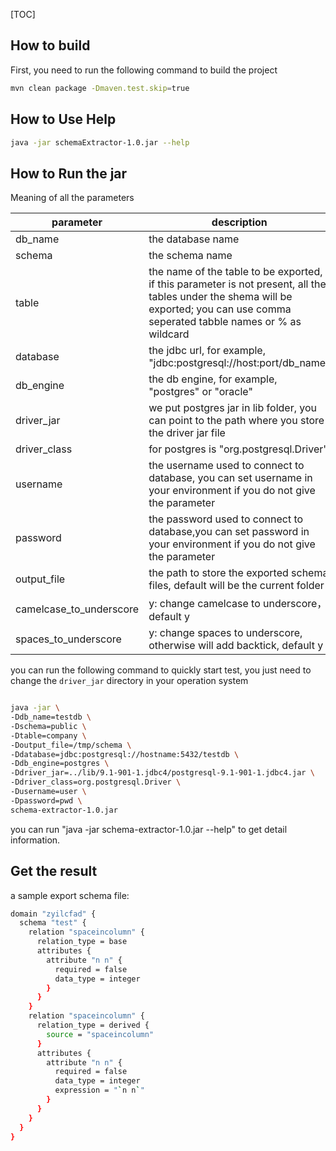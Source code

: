 [TOC]

## How to build

First, you need to run the following command to build the project
```bash
mvn clean package -Dmaven.test.skip=true
```

## How to Use Help
```bash
java -jar schemaExtractor-1.0.jar --help
```


## How to Run the jar

Meaning of all the parameters

| parameter               | description                                                  | required |
| ----------------------- | ------------------------------------------------------------ | -------- |
| db_name                 | the database name                                            | yes      |
| schema                  | the schema name                                              | yes      |
| table                   | the name of the table to be exported, if this parameter is not present, all the tables under the shema will be exported; you can use comma seperated tabble names or % as wildcard                     | no      |
| database                | the jdbc url, for example, "jdbc:postgresql://host:port/db_name" | yes      |
| db_engine               | the db engine, for example, "postgres" or "oracle" | yes      |
| driver_jar              | we put postgres jar in lib folder, you can point to the path where you store the driver jar file | no      |
| driver_class            | for postgres is "org.postgresql.Driver"              | no      |
| username                | the username used to connect to database, you can set  username in your environment if you do not give the parameter | no       |
| password                  | the password used to connect to database,you can set  password in your environment if you do not give the parameter | no       |
| output_file             | the path to store the exported schema files, default will be the current folder                            | no       |
| camelcase_to_underscore | y: change camelcase to underscore，default y | no       |
| spaces_to_underscore    | y: change spaces to underscore, otherwise will add backtick, default y | no       |

you can run the following command to quickly start test, you just need to change the <code>driver_jar</code> directory in your operation system


```bash

java -jar \
-Ddb_name=testdb \
-Dschema=public \
-Dtable=company \
-Doutput_file=/tmp/schema \
-Ddatabase=jdbc:postgresql://hostname:5432/testdb \
-Ddb_engine=postgres \
-Ddriver_jar=../lib/9.1-901-1.jdbc4/postgresql-9.1-901-1.jdbc4.jar \
-Ddriver_class=org.postgresql.Driver \
-Dusername=user \
-Dpassword=pwd \
schema-extractor-1.0.jar

```
you can run "java -jar schema-extractor-1.0.jar --help" to get detail information.

## Get the result

a sample export schema file:

```bash
domain "zyilcfad" {
  schema "test" {
    relation "spaceincolumn" {
      relation_type = base
      attributes {
        attribute "n n" {
          required = false
          data_type = integer
        }
      }
    }
    relation "spaceincolumn" {
      relation_type = derived {
        source = "spaceincolumn"
      }
      attributes {
        attribute "n n" {
          required = false
          data_type = integer
          expression = "`n n`"
        }
      }
    }
  }
}


```


